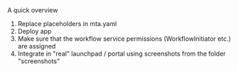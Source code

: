 A quick overview

 1. Replace placeholders in mta.yaml
 2. Deploy app
 3. Make sure that the workflow service permissions (WorkflowInitiator etc.) are assigned
 4. Integrate in "real" launchpad / portal using screenshots from the folder "screenshots"

